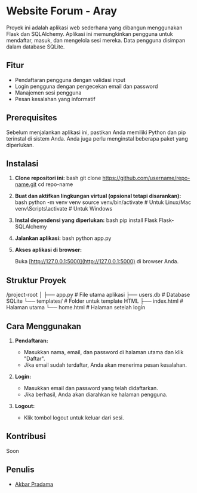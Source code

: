 # Website Forum - Aray

Proyek ini adalah aplikasi web sederhana yang dibangun menggunakan Flask dan SQLAlchemy. Aplikasi ini memungkinkan pengguna untuk mendaftar, masuk, dan mengelola sesi mereka. Data pengguna disimpan dalam database SQLite.

## Fitur

- Pendaftaran pengguna dengan validasi input
- Login pengguna dengan pengecekan email dan password
- Manajemen sesi pengguna
- Pesan kesalahan yang informatif

## Prerequisites

Sebelum menjalankan aplikasi ini, pastikan Anda memiliki Python dan pip terinstal di sistem Anda. Anda juga perlu menginstal beberapa paket yang diperlukan.

## Instalasi

1. **Clone repositori ini:**
   bash git clone https://github.com/username/repo-name.git cd repo-name

2. **Buat dan aktifkan lingkungan virtual (opsional tetapi disarankan):**
bash python -m venv venv source venv/bin/activate # Untuk Linux/Mac venv\Scripts\activate # Untuk Windows

3. **Instal dependensi yang diperlukan:**
bash pip install Flask Flask-SQLAlchemy

4. **Jalankan aplikasi:**
bash python app.py


5. **Akses aplikasi di browser:**

   Buka [http://127.0.0.1:5000](http://127.0.0.1:5000) di browser Anda.

## Struktur Proyek
/project-root │ ├── app.py # File utama aplikasi ├── users.db # Database SQLite └── templates/ # Folder untuk template HTML ├── index.html # Halaman utama └── home.html # Halaman setelah login



## Cara Menggunakan

1. **Pendaftaran:**
   - Masukkan nama, email, dan password di halaman utama dan klik "Daftar".
   - Jika email sudah terdaftar, Anda akan menerima pesan kesalahan.

2. **Login:**
   - Masukkan email dan password yang telah didaftarkan.
   - Jika berhasil, Anda akan diarahkan ke halaman pengguna.

3. **Logout:**
   - Klik tombol logout untuk keluar dari sesi.

## Kontribusi

Soon

## Penulis

- [Akbar Pradama](https://github.com/devaaldo)
